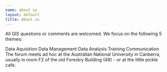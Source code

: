 ```yaml
---
name: about us
layout: default
title: About us
---
```


All GIS questions or comments are welcomed. We focus on the following 5 themes:

Data Aquisition
Data Management
Data Analysis
Training
Communication
The forum meets ad hoc at the Australian National University in Canberra, usually in room F2 of the old Forestry Building (48) - or at the little pickle cafe.
